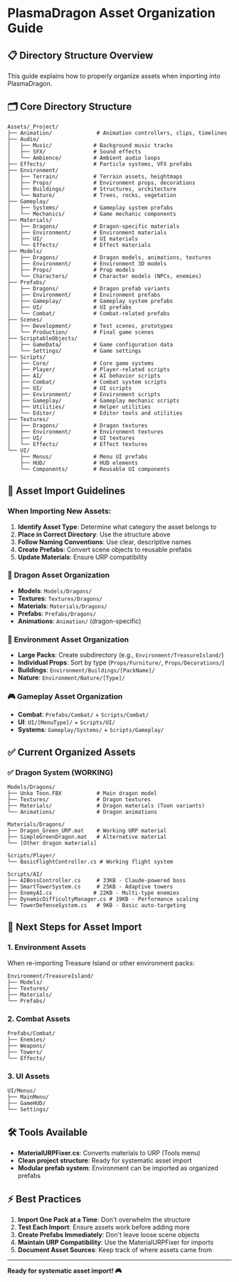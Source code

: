 # PlasmaDragon Asset Organization Guide

## 📋 **Directory Structure Overview**

This guide explains how to properly organize assets when importing into PlasmaDragon.

## 🗂️ **Core Directory Structure**

```
Assets/_Project/
├── Animation/              # Animation controllers, clips, timelines
├── Audio/
│   ├── Music/             # Background music tracks
│   ├── SFX/               # Sound effects
│   └── Ambience/          # Ambient audio loops
├── Effects/               # Particle systems, VFX prefabs
├── Environment/
│   ├── Terrain/           # Terrain assets, heightmaps
│   ├── Props/             # Environment props, decorations
│   ├── Buildings/         # Structures, architecture
│   └── Nature/            # Trees, rocks, vegetation
├── Gameplay/
│   ├── Systems/           # Gameplay system prefabs
│   └── Mechanics/         # Game mechanic components
├── Materials/
│   ├── Dragons/           # Dragon-specific materials
│   ├── Environment/       # Environment materials
│   ├── UI/                # UI materials
│   └── Effects/           # Effect materials
├── Models/
│   ├── Dragons/           # Dragon models, animations, textures
│   ├── Environment/       # Environment 3D models
│   ├── Props/             # Prop models
│   └── Characters/        # Character models (NPCs, enemies)
├── Prefabs/
│   ├── Dragons/           # Dragon prefab variants
│   ├── Environment/       # Environment prefabs
│   ├── Gameplay/          # Gameplay system prefabs
│   ├── UI/                # UI prefabs
│   └── Combat/            # Combat-related prefabs
├── Scenes/
│   ├── Development/       # Test scenes, prototypes
│   └── Production/        # Final game scenes
├── ScriptableObjects/
│   ├── GameData/          # Game configuration data
│   └── Settings/          # Game settings
├── Scripts/
│   ├── Core/              # Core game systems
│   ├── Player/            # Player-related scripts
│   ├── AI/                # AI behavior scripts
│   ├── Combat/            # Combat system scripts
│   ├── UI/                # UI scripts
│   ├── Environment/       # Environment scripts
│   ├── Gameplay/          # Gameplay mechanic scripts
│   ├── Utilities/         # Helper utilities
│   └── Editor/            # Editor tools and utilities
├── Textures/
│   ├── Dragons/           # Dragon textures
│   ├── Environment/       # Environment textures
│   ├── UI/                # UI textures
│   └── Effects/           # Effect textures
└── UI/
    ├── Menus/             # Menu UI prefabs
    ├── HUD/               # HUD elements
    └── Components/        # Reusable UI components
```

## 🎯 **Asset Import Guidelines**

### When Importing New Assets:

1. **Identify Asset Type**: Determine what category the asset belongs to
2. **Place in Correct Directory**: Use the structure above
3. **Follow Naming Conventions**: Use clear, descriptive names
4. **Create Prefabs**: Convert scene objects to reusable prefabs
5. **Update Materials**: Ensure URP compatibility

### 🐉 **Dragon Asset Organization**
- **Models**: `Models/Dragons/` 
- **Textures**: `Textures/Dragons/`
- **Materials**: `Materials/Dragons/`
- **Prefabs**: `Prefabs/Dragons/`
- **Animations**: `Animation/` (dragon-specific)

### 🏰 **Environment Asset Organization**
- **Large Packs**: Create subdirectory (e.g., `Environment/TreasureIsland/`)
- **Individual Props**: Sort by type (`Props/Furniture/`, `Props/Decorations/`)
- **Buildings**: `Environment/Buildings/[PackName]/`
- **Nature**: `Environment/Nature/[Type]/`

### 🎮 **Gameplay Asset Organization**
- **Combat**: `Prefabs/Combat/` + `Scripts/Combat/`
- **UI**: `UI/[MenuType]/` + `Scripts/UI/`
- **Systems**: `Gameplay/Systems/` + `Scripts/Gameplay/`

## ✅ **Current Organized Assets**

### ✅ **Dragon System (WORKING)**
```
Models/Dragons/
├── Unka Toon.FBX           # Main dragon model
├── Textures/               # Dragon textures
├── Materials/              # Dragon materials (Toon variants)
└── Animations/             # Dragon animations

Materials/Dragons/
├── Dragon_Green_URP.mat    # Working URP material
├── SimpleGreenDragon.mat   # Alternative material
└── [Other dragon materials]

Scripts/Player/
└── BasicFlightController.cs # Working flight system

Scripts/AI/
├── AIBossController.cs     # 33KB - Claude-powered boss
├── SmartTowerSystem.cs     # 25KB - Adaptive towers
├── EnemyAI.cs             # 22KB - Multi-type enemies
├── DynamicDifficultyManager.cs # 19KB - Performance scaling
└── TowerDefenseSystem.cs   # 9KB - Basic auto-targeting
```

## 🚀 **Next Steps for Asset Import**

### 1. **Environment Assets**
When re-importing Treasure Island or other environment packs:
```
Environment/TreasureIsland/
├── Models/
├── Textures/
├── Materials/
└── Prefabs/
```

### 2. **Combat Assets**
```
Prefabs/Combat/
├── Enemies/
├── Weapons/
├── Towers/
└── Effects/
```

### 3. **UI Assets**
```
UI/Menus/
├── MainMenu/
├── GameHUD/
└── Settings/
```

## 🛠️ **Tools Available**

- **MaterialURPFixer.cs**: Converts materials to URP (Tools menu)
- **Clean project structure**: Ready for systematic asset import
- **Modular prefab system**: Environment can be imported as organized prefabs

## ⚡ **Best Practices**

1. **Import One Pack at a Time**: Don't overwhelm the structure
2. **Test Each Import**: Ensure assets work before adding more
3. **Create Prefabs Immediately**: Don't leave loose scene objects
4. **Maintain URP Compatibility**: Use the MaterialURPFixer for imports
5. **Document Asset Sources**: Keep track of where assets came from

---

**Ready for systematic asset import! 🎮** 